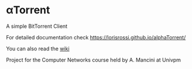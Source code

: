 # αTorrent
A simple BitTorrent Client

For detailed documentation check https://lorisrossi.github.io/alphaTorrent/ 

You can also read the [wiki](https://github.com/lorisrossi/alphaTorrent/wiki)

Project for the Computer Networks course held by A. Mancini at Univpm
